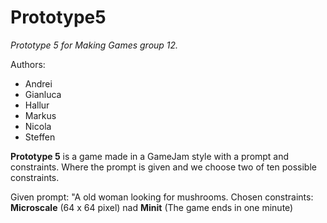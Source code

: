 # Prototype5
*Prototype 5 for Making Games group 12.*

Authors:
* Andrei
* Gianluca
* Hallur
* Markus
* Nicola
* Steffen

**Prototype 5** is a game made in a GameJam style with a prompt and constraints. Where the prompt is given and we choose two of ten possible constraints.

Given prompt: "A old woman looking for mushrooms.
Chosen constraints: **Microscale** (64 x 64 pixel) nad **Minit** (The game ends in one minute)





